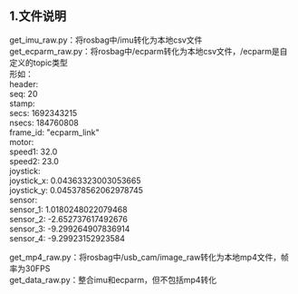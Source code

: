 ## 1.文件说明

get_imu_raw.py：将rosbag中/imu转化为本地csv文件  
get_ecparm_raw.py：将rosbag中/ecparm转化为本地csv文件，/ecparm是自定义的topic类型  
形如：  
header:   
  seq: 20  
  stamp:   
    secs: 1692343215  
    nsecs: 184760808  
  frame_id: "ecparm_link"  
motor:   
  speed1: 32.0  
  speed2: 23.0  
joystick:   
  joystick_x: 0.04363323003053665  
  joystick_y: 0.045378562062978745  
sensor:   
  sensor_1: 1.0180248022079468  
  sensor_2: -2.652737617492676  
  sensor_3: -9.299264907836914  
  sensor_4: -9.29923152923584  

get_mp4_raw.py：将rosbag中/usb_cam/image_raw转化为本地mp4文件，帧率为30FPS  
get_data_raw.py：整合imu和ecparm，但不包括mp4转化  